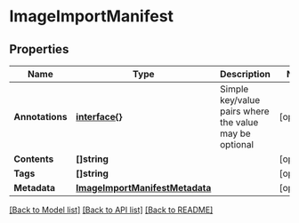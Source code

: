 # ImageImportManifest

## Properties

Name | Type | Description | Notes
------------ | ------------- | ------------- | -------------
**Annotations** | [**interface{}**](.md) | Simple key/value pairs where the value may be optional | [optional] 
**Contents** | **[]string** |  | [optional] 
**Tags** | **[]string** |  | [optional] 
**Metadata** | [**ImageImportManifestMetadata**](ImageImportManifestMetadata.md) |  | [optional] 

[[Back to Model list]](../README.md#documentation-for-models) [[Back to API list]](../README.md#documentation-for-api-endpoints) [[Back to README]](../README.md)


